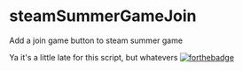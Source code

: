 # steamSummerGameJoin
Add a join game button to steam summer game

Ya it's a little late for this script, but whatevers
[![forthebadge](http://forthebadge.com/images/badges/no-ragrets.svg)](http://steamcommunity.com/minigame/)
